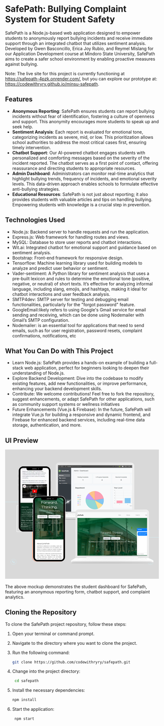 # SafePath: Bullying Complaint System for Student Safety

SafePath is a Node.js-based web application designed to empower students to anonymously report bullying incidents and receive immediate support through an integrated chatbot that utilizes sentiment analysis. Developed by Gwen Basconcillo, Erica Joy Rubio, and Reymel Mislang for our Application Development course at Mindoro State University, SafePath aims to create a safer school environment by enabling proactive measures against bullying.

Note: The live site for this project is currently functioning at https://safepath-4pzk.onrender.com/, but you can explore our prototype at: https://codewithryry.github.io/minsu-safepath.

## Features
- **Anonymous Reporting**: SafePath ensures students can report bullying incidents without fear of identification, fostering a culture of openness and support. This anonymity encourages more students to speak up and seek help.
- **Sentiment Analysis**: Each report is evaluated for emotional tone, categorizing incidents as severe, mid, or low. This prioritization allows school authorities to address the most critical cases first, ensuring timely intervention.
- **Chatbot Support**: Our AI-powered chatbot engages students with personalized and comforting messages based on the severity of the incident reported. The chatbot serves as a first point of contact, offering reassurance and directing students to appropriate resources.
- **Admin Dashboard**: Administrators can monitor real-time analytics that highlight bullying trends, frequency of incidents, and emotional severity levels. This data-driven approach enables schools to formulate effective anti-bullying strategies.
- **Educational Resources**: SafePath is not just about reporting; it also provides students with valuable articles and tips on handling bullying. Empowering students with knowledge is a crucial step in prevention.
  
## Technologies Used

- Node.js: Backend server to handle requests and run the application.
- Express.js: Web framework for handling routes and views.
- MySQL: Database to store user reports and chatbot interactions.
- Wit.ai: Integrated chatbot for emotional support and guidance based on sentiment analysis.
- Bootstrap: Front-end framework for responsive design.
- Tensorflow: Machine learning library used for building models to analyze and predict user behavior or sentiment.
- Vader-sentiment: A Python library for sentiment analysis that uses a pre-built lexicon and rules to determine the emotional tone (positive, negative, or neutral) of short texts. It’s effective for analyzing informal language, including slang, emojis, and hashtags, making it ideal for chatbot interactions and user feedback analysis.
- SMTP4dev: SMTP server for testing and debugging email functionalities, particularly for the "forgot password" feature.
- GoogleEmail:likely refers to using Google's Gmail service for email sending and receiving, which can be done using Nodemailer with Gmail’s SMTP configuration.
- Nodemailer: is an essential tool for applications that need to send emails, such as for user registration, password resets, complaint confirmations, notifications, etc


## What You Can Do with This Project

- Learn Node.js: SafePath provides a hands-on example of building a full-stack web application, perfect for beginners looking to deepen their understanding of Node.js.
- Explore Backend Development: Dive into the codebase to modify existing features, add new functionalities, or improve performance, enhancing your backend development skills.
- Contribute: We welcome contributions! Feel free to fork the repository, suggest enhancements, or adapt SafePath for other applications, such as community support systems or wellness initiatives
- Future Enhancements (Vue.js & Firebase): In the future, SafePath will integrate Vue.js for building a responsive and dynamic frontend, and Firebase for enhanced backend services, including real-time data storage, authentication, and more.

## UI Preview

![SafePath UI Mockup](img/SafepathUI.png)

The above mockup demonstrates the student dashboard for SafePath, featuring an anonymous reporting form, chatbot support, and complaint analytics.

## Cloning the Repository

To clone the SafePath project repository, follow these steps:

1. Open your terminal or command prompt.
2. Navigate to the directory where you want to clone the project.
3. Run the following command:

   ```bash
   git clone https://github.com/codewithryry/safepath.git

4. Change into the project directory:

   ```bash
    cd safepath
5. Install the necessary dependencies:
    ```bash
    npm install
6. Start the application:
   ```bash
    npm start

